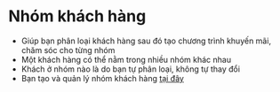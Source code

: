 # Nhóm khách hàng

- Giúp bạn phân loại khách hàng sau đó tạo chương trình khuyến mãi, chăm sóc cho từng nhóm
- Một khách hàng có thể nằm trong nhiều nhóm khác nhau
- Khách ở nhóm nào là do bạn tự phân loại, không tự thay đổi
- Bạn tạo và quản lý nhóm khách hàng [tại đây](https://nhanh.vn/customer/group/index)
